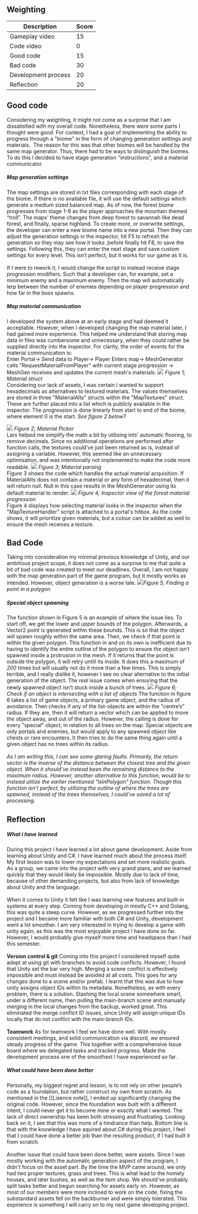 ## Weighting
|Description        |Score|
|-------------------|-----|
|Gameplay video     |15   |
|Code video         |0    |
|Good code          |15   |
|Bad code           |30   |
|Development process|20   |
|Reflection         |20   |
## Good code
Considering my weighting, it might not come as a surprise that I am dissatisfied with my overall code. Nonetheless, there were some parts I thought were good. For context, I had a goal of implementing the ability to progress through a "biome" in the form of changing generation settings and materials.  The reason for this was that other biomes will be handled by the same map generator. Thus, there had to be ways to distinguish the biomes. To do this I decided to have stage generation "instructions", and a material communicator.<br>
##### Map generation settings
The map settings are stored in txt files corresponding with each stage of the biome. If there is no available file, it will use the default settings which generate a medium sized balanced map. As of now, the forest biome progresses from stage 1-9 as the player approaches the mountain themed “troll”. The maps’ theme changes from deep forest to savannah like dead forest, and finally, sparse highland. To create more, or overwrite settings, the developer can enter a new biome name into a new portal. Then they can adjust the generation settings in the inspector, hit F5 to refresh the generation so they may see how it looks ,before finally hit F8, to save the settings. Following this, they can enter the next stage and save custom settings for every level. This isn’t perfect, but it works for our game as it is.<br><br>If I were to rework it, I would change the script to instead receive stage progression modifiers. Such that a developer can, for example, set a minimum enemy and a maximum enemy. Then the map will automatically lerp between the number of enemies depending on player progression and how far in the boss spawns.<br>
##### Map material communication
I developed the system above at an early stage and had deemed it acceptable. However, when I developed changing the map material later, I had gained more experience. This helped me understand that storing map data in files was cumbersome and unnecessary, when they could rather be supplied directly into the inspector. For clarity, the order of events for the material communication is:<br>Enter Portal-> Send data to Player-> Player Enters map-> MeshGenerator calls "RequestMaterialFromPlayer" with current stage progression -> MeshGen receives and updates the current mesh's materials.
![](https://github.com/AxelJacobsen/FolkHorror/blob/main/Reports/Images/Pasted%20image%2020221213205133.png)
*Figure 1; Material struct*<br>
Considering our lack of assets, I was certain I wanted to support hexadecimals as alternatives to textured materials. The values themselves are stored in three "MaterialAlts" structs within the "MapTextures" struct.  These are further placed into a list which is publicly available in the inspector. The progression is done linearly from start to end of the biome, where element 0 is the start. *See figure 2 below*7

![](https://github.com/AxelJacobsen/FolkHorror/blob/main/Reports/Images/Pasted%20image%2020221213235226.png)
*Figure 2; Material Picker*<br>
Lars helped me simplify the math a bit by utilising ints’ automatic flooring, to remove decimals. Since no additional operations are performed after function calls, the textures could’ve just been returned as is, instead of assigning a variable. However, this seemed like an unnecessary optimisation, and was intentionally not implemented to make the code more readable. 
![](https://github.com/AxelJacobsen/FolkHorror/blob/main/Reports/Images/Pasted%20image%2020221213205217.png)
*Figure 3; Material parsing*<br>
Figure 3 shows the code which handles the actual material acquisition. If MaterialAlts does not contain a material or any form of hexadecimal, then it will return null. Null in this case results in the MeshGenerator using its default material to render.
![](https://github.com/AxelJacobsen/FolkHorror/blob/main/Reports/Images/Pasted%20image%2020221214045726.png)
*Figure 4; Inspector view of the forest material progression*<br>
Figure 4 displays how selecting material looks in the inspector when the "MapTextureHandler" script is attached to a portal's hitbox. As the code shows, it will prioritize given materials, but a colour can be added as well to ensure the mesh receives a texture. <br>
## Bad Code
Taking into consideration my minimal previous knowledge of Unity, and our ambitious project scope, it does not come as a surprise to me that quite a bit of bad code was created to meet our deadlines. Overall, I am not happy with the map generation part of the game program, but it mostly works as intended. However, object generation is a worse tale.
![](https://github.com/AxelJacobsen/FolkHorror/blob/main/Reports/Images/Pasted%20image%2020221213193610.png)*Figure 5; Finding a point in a polygon*<br>
##### Special object spawning
The function shown in Figure 5 is an example of where the issue lies. To start off, we get the lower and upper bounds of the polygon. Afterwards, a Vector2 point is generated within these bounds. This is so that the object will spawn roughly within the same area. Then, we check if that point is within the given polygon. This function in and on its own is inefficient due to having to identify the entire outline of the polygon to ensure the object isn’t spawned inside a protrusion in the mesh. If it returns that the point is outside the polygon, it will retry untill its inside. It does this a maximum of *200* times but will usually not do it more than a few times. This is simply terrible, and I really dislike it, however I see no clear alternative to the initial generation of the object. The *real* issue comes when ensuring that the newly spawned object isn’t stuck inside a bunch of trees.
![](https://github.com/AxelJacobsen/FolkHorror/blob/main/Reports/Images/Pasted%20image%2020221213194918.png)
*Figure 6; Check if an object is intersecting with a list of objects*
The function in figure 6 takes a list of game objects, a primary game object, and the radius of avoidance. Then checks if any of the list-objects are within the "centre’s" radius. If they are, then it will return a vector which can be applied to move the object away, and out of the radius. However, the calling is done for every "special" object, in relation to all trees on the map. Special objects are only portals and enemies, but would apply to any spawned object like chests or rare encounters. It then tries to do the same thing again until a given object has no trees within its radius.<br><br>*As I am writing this, I can see some glaring faults. Primarily, the return vector is the inverse of the distance between the closest tree and the given object. When it should’ve instead been the remaining distance to the maximum radius. However, another alternative to this function, would be to instead utilize the earlier mentioned "IsInPolygon" function. Though this function isn’t perfect, by utilizing the outline of where the trees are spawned, instead of the trees themselves, I could’ve saved a lot of processing.*

## Reflection
##### What i have learned
During this project I have learned a lot about game development. Aside from learning about Unity and C#, I have learned much about the process itself. My first lesson was to lower my expectations and set more realistic goals. As a group, we came into the project with very grand plans, and we learned quickly that they would likely be impossible. Mostly due to lack of time, because of other demanding projects, but also from lack of knowledge about Unity and the language.<br><br>When it comes to Unity it felt like I was learning new features and built-in systems at every step. Coming from developing in mostly C++ and Golang, this was quite a steep curve. However, as we progressed further into the project and I became more familiar with both C# and Unity, development went a lot smoother. I am very interested in trying to develop a game with unity again, as this was the most enjoyable project I have done so far. However, I would probably give myself more time and headspace than I had this semester.<br><br>**Version control & git**
Coming into this project I considered myself quite adept at using git with branches to avoid code conflicts. However, I found that Unity set the bar very high. Merging a scene conflict is effectively impossible and must instead be avoided at all costs. This goes for any changes done to a scene and/or prefab. I learnt that this was due to how unity assigns object IDs within its metadata. Nonetheless, as with every problem, there is a solution. Stashing the local scene somewhere smart, under a different name, then pulling the main-branch scene and manually merging in the local changes from the backup, worked great. This eliminated the merge conflict ID issues, since Unity will assign unique IDs locally that do not conflict with the main-branch IDs.<br><br>**Teamwork**
As for teamwork I feel we have done well. With mostly consistent meetings, and solid communication via discord, we ensured steady progress of the game. This together with a comprehensive Issue board where we delegated tasks and tracked progress. Made the development process one of the smoothest I have experienced so far.

##### What could have been done better
Personally, my biggest regret and lesson, is to not rely on other people’s code as a foundation, but rather construct my own from scratch. As mentioned in the [[Lisence note]], I ended up significantly changing the original code. However, since the foundation was built with a different intent, I could never get it to become mine or exactly what I wanted. The lack of direct ownership has been both stressing and frustrating. Looking back on it, I see that this was more of a hindrance than help. Bottom line is that with the knowledge I have aquired about C# during this project, I feel that I could have done a better job than the resulting product, if I had built it from scratch.<br><br>Another issue that could have been done better, were assets. Since I was mostly working with the automatic generation aspect of the program, I didn't focus on the asset part. By the time the MVP came around, we only had two proper textures, grass and trees. This is what lead to the homely houses, and later bushes, as well as the item shop. We should've probably split tasks better and begun searching for assets early on. However, as most of our members were more inclined to work on the code, fixing the substandard assets fell on the backburner and were simply tolerated. This expirience is something I will carry on to my next game developing project.